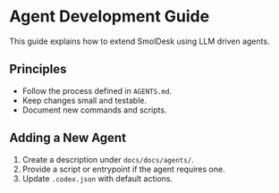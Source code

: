 # Agent Development Guide

This guide explains how to extend SmolDesk using LLM driven agents.

## Principles
- Follow the process defined in `AGENTS.md`.
- Keep changes small and testable.
- Document new commands and scripts.

## Adding a New Agent
1. Create a description under `docs/docs/agents/`.
2. Provide a script or entrypoint if the agent requires one.
3. Update `.codex.json` with default actions.
